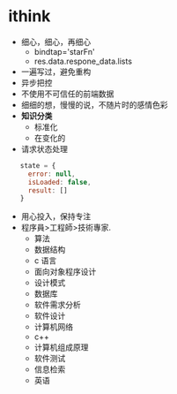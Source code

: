  # ithink

 - 细心，细心，再细心
   + bindtap='starFn'
   + res.data.respone_data.lists
 - 一遍写过，避免重构
 - 异步把控
 - 不使用不可信任的前端数据
 - 细细的想，慢慢的说，不随片时的感情色彩
 - **知识分类**
    + 标准化
    + 在变化的
 - 请求状态处理
 ````js
    state = {
      error: null,
      isLoaded: false,
      result: []
    }
 ````
 - 用心投入，保持专注
 - 程序員>工程師>技術專家.
   + 算法
   + 数据结构
   + c 语言
   + 面向对象程序设计
   + 设计模式
   + 数据库
   + 软件需求分析
   + 软件设计
   + 计算机网络
   + c++
   + 计算机组成原理
   + 软件测试
   + 信息检索
   + 英语